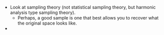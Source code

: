 - Look at sampling theory (not statistical sampling theory, but harmonic analysis type sampling theory).
	- Perhaps, a good sample is one that best allows you to recover what the original space looks like.
-